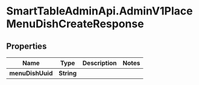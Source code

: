 # SmartTableAdminApi.AdminV1PlaceMenuDishCreateResponse

## Properties

Name | Type | Description | Notes
------------ | ------------- | ------------- | -------------
**menuDishUuid** | **String** |  | 


